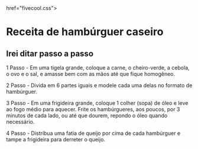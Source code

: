 <!DOCTYPE html>
<html lang="en">
<head>
    <meta charset="UTF-8">
    <meta name="viewport" content="width=device-width, initial-scale=1.0">
    <title>Document</title>
    <link rel="stylesheet" 
        </brackground-color:aqua>
href="fivecool.css">
</head>
<body>
<h1>Receita de hambúrguer caseiro</h1>
<h2>Irei ditar passo a passo</h2>
<class="rambo">1 Passo - Em uma tigela grande, coloque a carne, o cheiro-verde, a cebola, o ovo e o sal, e amasse bem com as mãos até que fique homogêneo. </p>
<class="fullbox">2 Passo - Divida em 6 partes iguais e modele cada uma delas no formato de hambúrguer.</p>
<p>3 Passo - Em uma frigideira grande, coloque 1 colher (sopa) de óleo e leve ao fogo médio para aquecer. Frite os hambúrgueres, aos poucos, por 3 minutos de cada lado, ou até que dourem, repondo o óleo quando necessário.</p>
<p>4 Passo - Distribua uma fatia de queijo por cima de cada hambúrguer e tampe a frigideira para derreter o queijo.</p>
<img scr="Hm.jpeg">
</body>
